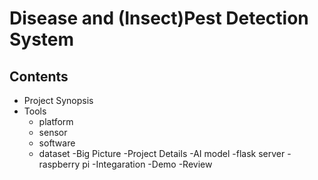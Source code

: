 # Disease and (Insect)Pest Detection System

## Contents
* Project Synopsis
* Tools
    * platform
    * sensor
    * software
    * dataset
 -Big Picture
 -Project Details
    -AI model
    -flask server
    -raspberry pi
    -Integaration
 -Demo
 -Review
